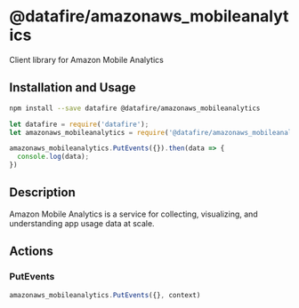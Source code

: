 # @datafire/amazonaws_mobileanalytics

Client library for Amazon Mobile Analytics

## Installation and Usage
```bash
npm install --save datafire @datafire/amazonaws_mobileanalytics
```

```js
let datafire = require('datafire');
let amazonaws_mobileanalytics = require('@datafire/amazonaws_mobileanalytics').create();

amazonaws_mobileanalytics.PutEvents({}).then(data => {
  console.log(data);
})
```

## Description
Amazon Mobile Analytics is a service for collecting, visualizing, and understanding app usage data at scale.

## Actions
### PutEvents



```js
amazonaws_mobileanalytics.PutEvents({}, context)
```


